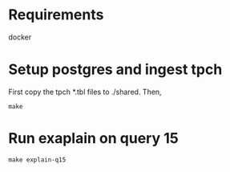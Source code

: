 # Requirements
docker

# Setup postgres and ingest tpch
First copy the tpch *.tbl files to ./shared.
Then,

```
make
```

# Run exaplain on query 15
```
make explain-q15
```
